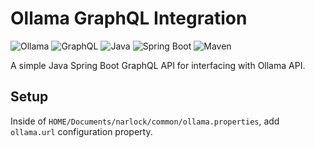 # Ollama GraphQL Integration

![Ollama](https://img.shields.io/badge/Ollama-000000?style=for-the-badge&logo=ollama&logoColor=white)
![GraphQL](https://img.shields.io/badge/GraphQL-E10098?style=for-the-badge&logo=graphql&logoColor=white)
![Java](https://img.shields.io/badge/Java-F58025?style=for-the-badge&logo=openjdk&logoColor=white)
![Spring Boot](https://img.shields.io/badge/Spring_Boot-6DB33F?style=for-the-badge&logo=springboot&logoColor=white)
![Maven](https://img.shields.io/badge/Maven-C71A36?style=for-the-badge&logo=apachemaven&logoColor=white)

A simple Java Spring Boot GraphQL API for interfacing with Ollama API.

## Setup
Inside of `HOME/Documents/narlock/common/ollama.properties`, add `ollama.url` configuration property.